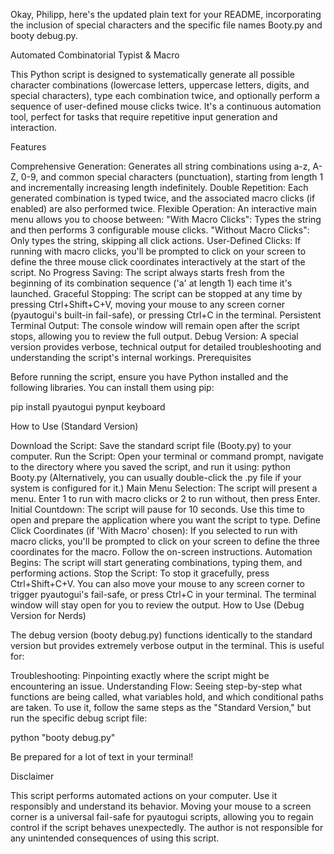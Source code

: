 Okay, Philipp, here's the updated plain text for your README, incorporating the inclusion of special characters and the specific file names Booty.py and booty debug.py.

Automated Combinatorial Typist & Macro

This Python script is designed to systematically generate all possible character combinations (lowercase letters, uppercase letters, digits, and special characters), type each combination twice, and optionally perform a sequence of user-defined mouse clicks twice. It's a continuous automation tool, perfect for tasks that require repetitive input generation and interaction.

Features

Comprehensive Generation: Generates all string combinations using a-z, A-Z, 0-9, and common special characters (punctuation), starting from length 1 and incrementally increasing length indefinitely.
Double Repetition: Each generated combination is typed twice, and the associated macro clicks (if enabled) are also performed twice.
Flexible Operation: An interactive main menu allows you to choose between:
"With Macro Clicks": Types the string and then performs 3 configurable mouse clicks.
"Without Macro Clicks": Only types the string, skipping all click actions.
User-Defined Clicks: If running with macro clicks, you'll be prompted to click on your screen to define the three mouse click coordinates interactively at the start of the script.
No Progress Saving: The script always starts fresh from the beginning of its combination sequence ('a' at length 1) each time it's launched.
Graceful Stopping: The script can be stopped at any time by pressing Ctrl+Shift+C+V, moving your mouse to any screen corner (pyautogui's built-in fail-safe), or pressing Ctrl+C in the terminal.
Persistent Terminal Output: The console window will remain open after the script stops, allowing you to review the full output.
Debug Version: A special version provides verbose, technical output for detailed troubleshooting and understanding the script's internal workings.
Prerequisites

Before running the script, ensure you have Python installed and the following libraries. You can install them using pip:

pip install pyautogui pynput keyboard

How to Use (Standard Version)

Download the Script: Save the standard script file (Booty.py) to your computer.
Run the Script: Open your terminal or command prompt, navigate to the directory where you saved the script, and run it using: python Booty.py (Alternatively, you can usually double-click the .py file if your system is configured for it.)
Main Menu Selection: The script will present a menu. Enter 1 to run with macro clicks or 2 to run without, then press Enter.
Initial Countdown: The script will pause for 10 seconds. Use this time to open and prepare the application where you want the script to type.
Define Click Coordinates (if 'With Macro' chosen): If you selected to run with macro clicks, you'll be prompted to click on your screen to define the three coordinates for the macro. Follow the on-screen instructions.
Automation Begins: The script will start generating combinations, typing them, and performing actions.
Stop the Script: To stop it gracefully, press Ctrl+Shift+C+V. You can also move your mouse to any screen corner to trigger pyautogui's fail-safe, or press Ctrl+C in your terminal. The terminal window will stay open for you to review the output.
How to Use (Debug Version for Nerds)

The debug version (booty debug.py) functions identically to the standard version but provides extremely verbose output in the terminal. This is useful for:

Troubleshooting: Pinpointing exactly where the script might be encountering an issue.
Understanding Flow: Seeing step-by-step what functions are being called, what variables hold, and which conditional paths are taken.
To use it, follow the same steps as the "Standard Version," but run the specific debug script file:

python "booty debug.py"

Be prepared for a lot of text in your terminal!

Disclaimer

This script performs automated actions on your computer. Use it responsibly and understand its behavior. Moving your mouse to a screen corner is a universal fail-safe for pyautogui scripts, allowing you to regain control if the script behaves unexpectedly. The author is not responsible for any unintended consequences of using this script.
